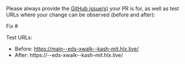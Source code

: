 Please always provide the [GitHub issue(s)](../issues) your PR is for, as well as test URLs where your change can be observed (before and after):

Fix #<gh-issue-id>

Test URLs:
- Before: https://main--eds-xwalk--kash-mit.hlx.live/
- After: https://<branch>--eds-xwalk--kash-mit.hlx.live/
